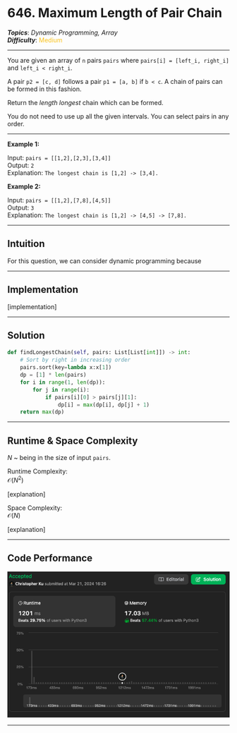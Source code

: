 # 646. Maximum Length of Pair Chain
***Topics***: *Dynamic Programming, Array*  
***Difficulty***: <span style="color: #fac31d;">Medium</span>
<!-- green: #46c6c2, yellow: #fac31d, red: #f8615c-->
---
You are given an array of `n` pairs `pairs` where `pairs[i] = [left_i, right_i]` and `left_i < right_i`.

A pair `p2 = [c, d]` follows a pair `p1 = [a, b]` if `b < c`. A chain of pairs can be formed in this fashion.

Return the *length longest* chain which can be formed.

You do not need to use up all the given intervals. You can select pairs in any order.

---
**Example 1:**  

Input: `pairs = [[1,2],[2,3],[3,4]]`  
Output: `2`  
Explanation: `The longest chain is [1,2] -> [3,4].`  

**Example 2:**  

Input: `pairs = [[1,2],[7,8],[4,5]]`  
Output: `3`  
Explanation: `The longest chain is [1,2] -> [4,5] -> [7,8].`  

---
## Intuition
For this question, we can consider dynamic programming because

---
## Implementation
[implementation]

---
## Solution
```python
def findLongestChain(self, pairs: List[List[int]]) -> int:
    # Sort by right in increasing order
    pairs.sort(key=lambda x:x[1])
    dp = [1] * len(pairs)
    for i in range(1, len(dp)):
        for j in range(i):
            if pairs[i][0] > pairs[j][1]:
                dp[i] = max(dp[i], dp[j] + 1)
    return max(dp)
```
---
## Runtime & Space Complexity
$N$ ~ being in the size of input `pairs`.  

Runtime Complexity:  
$\mathcal{O}(N^2)$

[explanation]

Space Complexity:  
$\mathcal{O}(N)$

[explanation]

---
## Code Performance
![646 code performance](../../../resources/code-performances/lc-646.png)

---